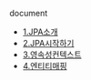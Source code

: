 document
- [1.JPA소개](https://github.com/byungkyu-ju/garage/blob/master/lecture/%EC%9E%90%EB%B0%94ORM%ED%91%9C%EC%A4%80JPA%ED%94%84%EB%A1%9C%EA%B7%B8%EB%9E%98%EB%B0%8D-%EA%B8%B0%EB%B3%B8%ED%8E%B8/1.JPA%EC%86%8C%EA%B0%9C.md)
- [2.JPA시작하기](https://github.com/byungkyu-ju/garage/blob/master/lecture/%EC%9E%90%EB%B0%94ORM%ED%91%9C%EC%A4%80JPA%ED%94%84%EB%A1%9C%EA%B7%B8%EB%9E%98%EB%B0%8D-%EA%B8%B0%EB%B3%B8%ED%8E%B8/2.JPA%EC%8B%9C%EC%9E%91%ED%95%98%EA%B8%B0.md)
- [3.영속성컨텍스트](https://github.com/byungkyu-ju/garage/blob/master/lecture/%EC%9E%90%EB%B0%94ORM%ED%91%9C%EC%A4%80JPA%ED%94%84%EB%A1%9C%EA%B7%B8%EB%9E%98%EB%B0%8D-%EA%B8%B0%EB%B3%B8%ED%8E%B8/3.%EC%98%81%EC%86%8D%EC%84%B1%EC%BB%A8%ED%85%8D%EC%8A%A4%ED%8A%B8.md) 
- [4.엔티티매핑](https://github.com/byungkyu-ju/garage/blob/master/lecture/%EC%9E%90%EB%B0%94ORM%ED%91%9C%EC%A4%80JPA%ED%94%84%EB%A1%9C%EA%B7%B8%EB%9E%98%EB%B0%8D-%EA%B8%B0%EB%B3%B8%ED%8E%B8/4.%EC%97%94%ED%8B%B0%ED%8B%B0%EB%A7%A4%ED%95%91.md)  
